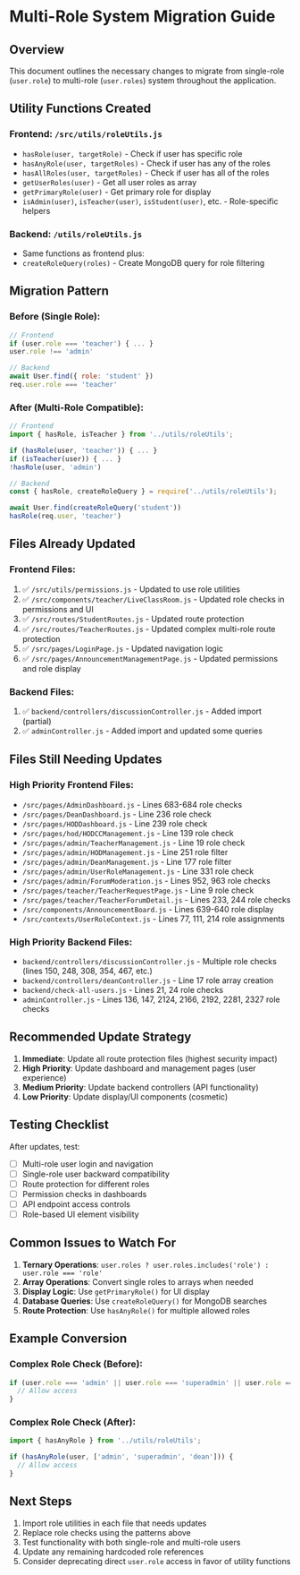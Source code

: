 # Multi-Role System Migration Guide

## Overview
This document outlines the necessary changes to migrate from single-role (`user.role`) to multi-role (`user.roles`) system throughout the application.

## Utility Functions Created

### Frontend: `/src/utils/roleUtils.js`
- `hasRole(user, targetRole)` - Check if user has specific role
- `hasAnyRole(user, targetRoles)` - Check if user has any of the roles
- `hasAllRoles(user, targetRoles)` - Check if user has all of the roles
- `getUserRoles(user)` - Get all user roles as array
- `getPrimaryRole(user)` - Get primary role for display
- `isAdmin(user)`, `isTeacher(user)`, `isStudent(user)`, etc. - Role-specific helpers

### Backend: `/utils/roleUtils.js`
- Same functions as frontend plus:
- `createRoleQuery(roles)` - Create MongoDB query for role filtering

## Migration Pattern

### Before (Single Role):
```javascript
// Frontend
if (user.role === 'teacher') { ... }
user.role !== 'admin'

// Backend
await User.find({ role: 'student' })
req.user.role === 'teacher'
```

### After (Multi-Role Compatible):
```javascript
// Frontend
import { hasRole, isTeacher } from '../utils/roleUtils';

if (hasRole(user, 'teacher')) { ... }
if (isTeacher(user)) { ... }
!hasRole(user, 'admin')

// Backend
const { hasRole, createRoleQuery } = require('../utils/roleUtils');

await User.find(createRoleQuery('student'))
hasRole(req.user, 'teacher')
```

## Files Already Updated

### Frontend Files:
1. ✅ `/src/utils/permissions.js` - Updated to use role utilities
2. ✅ `/src/components/teacher/LiveClassRoom.js` - Updated role checks in permissions and UI
3. ✅ `/src/routes/StudentRoutes.js` - Updated route protection
4. ✅ `/src/routes/TeacherRoutes.js` - Updated complex multi-role route protection
5. ✅ `/src/pages/LoginPage.js` - Updated navigation logic
6. ✅ `/src/pages/AnnouncementManagementPage.js` - Updated permissions and role display

### Backend Files:
1. ✅ `backend/controllers/discussionController.js` - Added import (partial)
2. ✅ `adminController.js` - Added import and updated some queries

## Files Still Needing Updates

### High Priority Frontend Files:
- `/src/pages/AdminDashboard.js` - Lines 683-684 role checks
- `/src/pages/DeanDashboard.js` - Line 236 role check  
- `/src/pages/HODDashboard.js` - Line 239 role check
- `/src/pages/hod/HODCCManagement.js` - Line 139 role check
- `/src/pages/admin/TeacherManagement.js` - Line 19 role check
- `/src/pages/admin/HODManagement.js` - Line 251 role filter
- `/src/pages/admin/DeanManagement.js` - Line 177 role filter
- `/src/pages/admin/UserRoleManagement.js` - Line 331 role check
- `/src/pages/admin/ForumModeration.js` - Lines 952, 963 role checks
- `/src/pages/teacher/TeacherRequestPage.js` - Line 9 role check
- `/src/pages/teacher/TeacherForumDetail.js` - Lines 233, 244 role checks
- `/src/components/AnnouncementBoard.js` - Lines 639-640 role display
- `/src/contexts/UserRoleContext.js` - Lines 77, 111, 214 role assignments

### High Priority Backend Files:
- `backend/controllers/discussionController.js` - Multiple role checks (lines 150, 248, 308, 354, 467, etc.)
- `backend/controllers/deanController.js` - Line 17 role array creation
- `backend/check-all-users.js` - Lines 21, 24 role checks
- `adminController.js` - Lines 136, 147, 2124, 2166, 2192, 2281, 2327 role checks

## Recommended Update Strategy

1. **Immediate**: Update all route protection files (highest security impact)
2. **High Priority**: Update dashboard and management pages (user experience)
3. **Medium Priority**: Update backend controllers (API functionality)
4. **Low Priority**: Update display/UI components (cosmetic)

## Testing Checklist

After updates, test:
- [ ] Multi-role user login and navigation
- [ ] Single-role user backward compatibility
- [ ] Route protection for different roles
- [ ] Permission checks in dashboards
- [ ] API endpoint access controls
- [ ] Role-based UI element visibility

## Common Issues to Watch For

1. **Ternary Operations**: `user.roles ? user.roles.includes('role') : user.role === 'role'`
2. **Array Operations**: Convert single roles to arrays when needed
3. **Display Logic**: Use `getPrimaryRole()` for UI display
4. **Database Queries**: Use `createRoleQuery()` for MongoDB searches
5. **Route Protection**: Use `hasAnyRole()` for multiple allowed roles

## Example Conversion

### Complex Role Check (Before):
```javascript
if (user.role === 'admin' || user.role === 'superadmin' || user.role === 'dean') {
  // Allow access
}
```

### Complex Role Check (After):
```javascript
import { hasAnyRole } from '../utils/roleUtils';

if (hasAnyRole(user, ['admin', 'superadmin', 'dean'])) {
  // Allow access
}
```

## Next Steps

1. Import role utilities in each file that needs updates
2. Replace role checks using the patterns above
3. Test functionality with both single-role and multi-role users
4. Update any remaining hardcoded role references
5. Consider deprecating direct `user.role` access in favor of utility functions